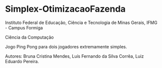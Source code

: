 # Simplex-OtimizacaoFazenda

Instituto Federal de Educação, Ciência e Tecnologia de Minas Gerais, IFMG - Campus Formiga

Ciência da Computação

Jogo Ping Pong para dois jogadores extremamente simples.

Autores: Bruna Cristina Mendes, Luís Fernando da Silva Corrêa, Luiz Eduardo Pereira.
